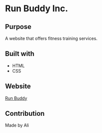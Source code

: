 # Run Buddy Inc.

## Purpose
A website that offers fitness training services.

## Built with
* HTML
* CSS

## Website
[Run Buddy](https://a-taghva.github.io/run-buddy/)

## Contribution
Made by Ali
